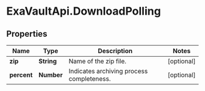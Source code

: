 # ExaVaultApi.DownloadPolling

## Properties
Name | Type | Description | Notes
------------ | ------------- | ------------- | -------------
**zip** | **String** | Name of the zip file. | [optional] 
**percent** | **Number** | Indicates archiving process completeness. | [optional] 
